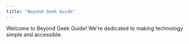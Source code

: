 ```yaml
---
title: "Beyond Geek Guide"
---
```


Welcome to Beyond Geek Guide! We're dedicated to making technology simple and accessible.